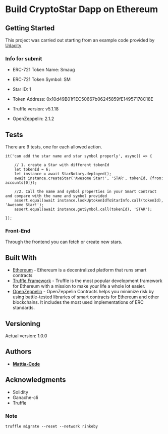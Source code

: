 # Build CryptoStar Dapp on Ethereum

## Getting Started
This project was carried out starting from an example code provided by [Udacity](https://www.udacity.com/)

### Info for submit

* ERC-721 Token Name: Smaug
* ERC-721 Token Symbol: SM
* Star ID: 1
* Token Address: 0x10d49B01f1EC50667b06245859fE14957178C18E

* Truffle version:  v5.1.18
* OpenZeppelin: 2.1.2


## Tests

There are 9 tests, one for each allowed action.

```
it('can add the star name and star symbol properly', async() => {

    // 1. create a Star with different tokenId
    let tokenId = 6;
    let instance = await StarNotary.deployed();
    await instance.createStar('Awesome Star!', 'STAR', tokenId, {from: accounts[0]});

    //2. Call the name and symbol properties in your Smart Contract and compare with the name and symbol provided
    assert.equal(await instance.lookUptokenIdToStarInfo.call(tokenId), 'Awesome Star!');
    assert.equal(await instance.getSymbol.call(tokenId), 'STAR');

});
```

### Front-End

Through the frontend you can fetch or create new stars.

## Built With

* [Ethereum](https://www.ethereum.org/) - Ethereum is a decentralized platform that runs smart contracts
* [Truffle Framework](http://truffleframework.com/) - Truffle is the most popular development framework for Ethereum with a mission to make your life a whole lot easier.
* [OpenZeppelin](https://openzeppelin.com/contracts/) - OpenZeppelin Contracts helps you minimize risk by using battle-tested libraries of smart contracts for Ethereum and other blockchains. It includes the most used implementations of ERC standards.

## Versioning

Actual version: 1.0.0

## Authors

* **[Mattia-Code](https://github.com/Mattia-code)**

## Acknowledgments

* Solidity
* Ganache-cli
* Truffle

### Note

```
truffle migrate --reset --network rinkeby
```
